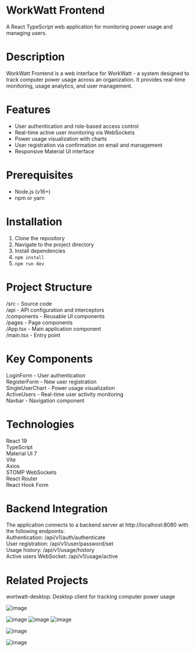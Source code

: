 # WorkWatt Frontend  
A React TypeScript web application for monitoring power usage and managing users.

# Description  
WorkWatt Frontend is a web interface for WorkWatt - a system designed to track computer power usage across an organization. It provides real-time monitoring, usage analytics, and user management.

# Features  
- User authentication and role-based access control  
- Real-time active user monitoring via WebSockets  
- Power usage visualization with charts  
- User registration via confirmation on email and management  
- Responsive Material UI interface  

# Prerequisites  
- Node.js (v16+)  
- npm or yarn  

# Installation  
1. Clone the repository  
2. Navigate to the project directory  
3. Install dependencies
4. `npm install`
5. `npm run dev`

# Project Structure  
/src - Source code  
/api - API configuration and interceptors  
/components - Reusable UI components  
/pages - Page components  
/App.tsx - Main application component  
/main.tsx - Entry point  

# Key Components  
LoginForm - User authentication  
RegisterForm - New user registration  
SingleUserChart - Power usage visualization  
ActiveUsers - Real-time user activity monitoring  
Navbar - Navigation component  

# Technologies  
React 19  
TypeScript  
Material UI 7  
Vite  
Axios  
STOMP WebSockets  
React Router  
React Hook Form  

# Backend Integration  
The application connects to a backend server at http://localhost:8080 with the following endpoints:  
Authentication: /api/v1/auth/authenticate  
User registration: /api/v1/user/password/set  
Usage history: /api/v1/usage/history  
Active users WebSocket: /api/v1/usage/active  

# Related Projects  
wortwatt-desktop: Desktop client for tracking computer power usage  

![image](https://github.com/user-attachments/assets/cd5ecd08-7853-4f89-aed0-a8fae3f15aa5)

![image](https://github.com/user-attachments/assets/3f40854e-00c4-4400-92e9-90fd1dcc830b)
![image](https://github.com/user-attachments/assets/852d3145-1598-41b4-b75f-6296067963c0)
![image](https://github.com/user-attachments/assets/ef1bf656-e7d6-44b9-8fc2-204f8a43c142)


![image](https://github.com/user-attachments/assets/14bd429f-a7cb-4a06-808b-f8b7990349d6)

![image](https://github.com/user-attachments/assets/10966291-2b17-4692-af12-339b085d5290)


